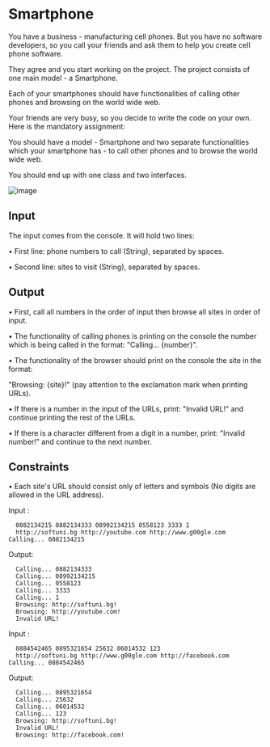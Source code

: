 # Smartphone

You have a business - manufacturing cell phones. But you have no software developers, so you call your friends and ask them to help you create cell phone software. 

They agree and you start working on the project. The project consists of one main model - a Smartphone.

Each of your smartphones should have functionalities of calling other phones and browsing on the world wide web.

Your friends are very busy, so you decide to write the code on your own. Here is the mandatory assignment:

You should have a model - Smartphone and two separate functionalities which your smartphone has - to call other phones and to browse the world wide web.

You should end up with one class and two interfaces.

![image](https://user-images.githubusercontent.com/81368587/181804604-187ff9ed-553b-4367-bd04-7e6b5b9684e8.png)

Input
-----------------------

The input comes from the console. It will hold two lines:

•	First line: phone numbers to call (String), separated by spaces.

•	Second line: sites to visit (String), separated by spaces.

Output
-------------------------

•	First, call all numbers in the order of input then browse all sites in order of input.

•	The functionality of calling phones is printing on the console the number which is being called in the format: "Calling... {number}".

•	The functionality of the browser should print on the console the site in the format:

"Browsing: {site}!" (pay attention to the exclamation mark when printing URLs).

•	If there is a number in the input of the URLs, print: "Invalid URL!" and continue printing the rest of the URLs.

•	If there is a character different from a digit in a number, print: "Invalid number!" and continue to the next number.

Constraints
----------------------

•	Each site's URL should consist only of letters and symbols (No digits are allowed in the URL address).

Input :

      0882134215 0882134333 08992134215 0558123 3333 1
      http://softuni.bg http://youtube.com http://www.g00gle.com	Calling... 0882134215
      
Output:

      Calling... 0882134333
      Calling... 08992134215
      Calling... 0558123
      Calling... 3333
      Calling... 1
      Browsing: http://softuni.bg!
      Browsing: http://youtube.com!
      Invalid URL!
      
Input :

      0884542465 0895321654 25632 06014532 123
      http://softuni.bg http://www.g00gle.com http://facebook.com 	Calling... 0884542465
      
Output:

      Calling... 0895321654
      Calling... 25632
      Calling... 06014532
      Calling... 123
      Browsing: http://softuni.bg!
      Invalid URL!
      Browsing: http://facebook.com!
